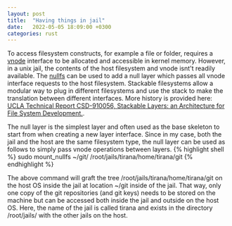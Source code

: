 ```yaml
---
layout: post
title:  "Having things in jail"
date:   2022-05-05 18:09:00 +0300
categories: rust
---
```


To access filesystem constructs, for example a file or folder, requires a [vnode](https://man.openbsd.org/vnode.9) interface to be allocated and accessible in kernel memory.  However, in a unix jail, the contents of the host filesystem and vnode isnt't readily available.  The [nullfs](https://www.freebsd.org/cgi/man.cgi?mount_nullfs(8)) can be used to add a null layer which passes all vnode interface requests to the host filesystem.  Stackable filesystems allow a modular way to plug in different filesystems and use the stack to make the translation between different interfaces.  More history is provided here: [UCLA Technical Report CSD-910056, Stackable Layers: an Architecture for File System Development.](https://www.freebsd.org/cgi/man.cgi?mount_nullfs(8)).

The null layer is the simplest layer and often used as the base skeleton to start from when creating a new layer interface.  Since in my case, both the jail and the host are the same filesystem type, the null layer can be used as follows to simply pass vnode operations between layers.
{% highlight shell %}
sudo mount_nullfs ~/git/ /root/jails/tirana/home/tirana/git
{% endhighlight %}

The above command will graft the tree /root/jails/tirana/home/tirana/git on the host OS inside the jail at location ~/git inside of the jail.  That way, only one copy of the git repositories (and git keys) needs to be stored on the machine but can be accessed both inside the jail and outside on the host OS.  Here, the name of the jail is called tirana and exists in the directory /root/jails/ with the other jails on the host.

